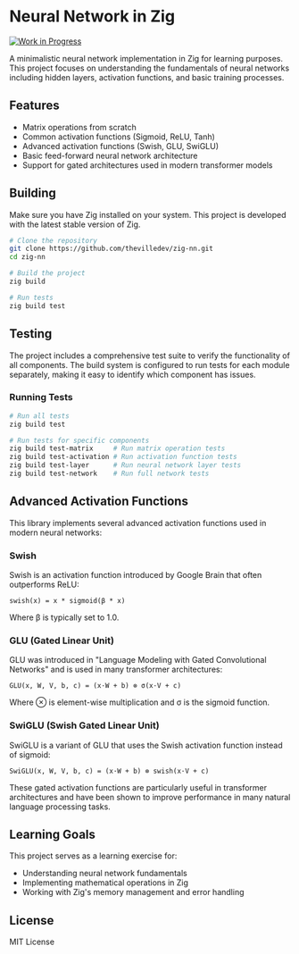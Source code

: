 # Neural Network in Zig

[![Work in Progress](https://img.shields.io/badge/Status-Work%20in%20Progress-yellow)](https://github.com/thevilledev/zig-nn)

A minimalistic neural network implementation in Zig for learning purposes. This project focuses on understanding the fundamentals of neural networks including hidden layers, activation functions, and basic training processes.

## Features

- Matrix operations from scratch
- Common activation functions (Sigmoid, ReLU, Tanh)
- Advanced activation functions (Swish, GLU, SwiGLU)
- Basic feed-forward neural network architecture
- Support for gated architectures used in modern transformer models

## Building

Make sure you have Zig installed on your system. This project is developed with the latest stable version of Zig.

```bash
# Clone the repository
git clone https://github.com/thevilledev/zig-nn.git
cd zig-nn

# Build the project
zig build

# Run tests
zig build test
```

## Testing

The project includes a comprehensive test suite to verify the functionality of all components. The build system is configured to run tests for each module separately, making it easy to identify which component has issues.

### Running Tests

```bash
# Run all tests
zig build test

# Run tests for specific components
zig build test-matrix     # Run matrix operation tests
zig build test-activation # Run activation function tests
zig build test-layer      # Run neural network layer tests
zig build test-network    # Run full network tests
```

## Advanced Activation Functions

This library implements several advanced activation functions used in modern neural networks:

### Swish

Swish is an activation function introduced by Google Brain that often outperforms ReLU:

```
swish(x) = x * sigmoid(β * x)
```

Where β is typically set to 1.0.

### GLU (Gated Linear Unit)

GLU was introduced in "Language Modeling with Gated Convolutional Networks" and is used in many transformer architectures:

```
GLU(x, W, V, b, c) = (x·W + b) ⊗ σ(x·V + c)
```

Where ⊗ is element-wise multiplication and σ is the sigmoid function.

### SwiGLU (Swish Gated Linear Unit)

SwiGLU is a variant of GLU that uses the Swish activation function instead of sigmoid:

```
SwiGLU(x, W, V, b, c) = (x·W + b) ⊗ swish(x·V + c)
```

These gated activation functions are particularly useful in transformer architectures and have been shown to improve performance in many natural language processing tasks.

## Learning Goals

This project serves as a learning exercise for:

- Understanding neural network fundamentals
- Implementing mathematical operations in Zig
- Working with Zig's memory management and error handling

## License

MIT License 